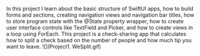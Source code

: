 In this project I learn about the basic structure of SwiftUI apps, how to build forms and sections, creating navigation views and navigation bar titles, how to store program state with the @State property wrapper, how to create user interface controls like TextField and Picker, and how to create views in a loop using ForEach. This project is a check-sharing app that calculates how to split a check based on the number of people and how much tip you want to leave. 
![](Project1. WeSplit.gif)

